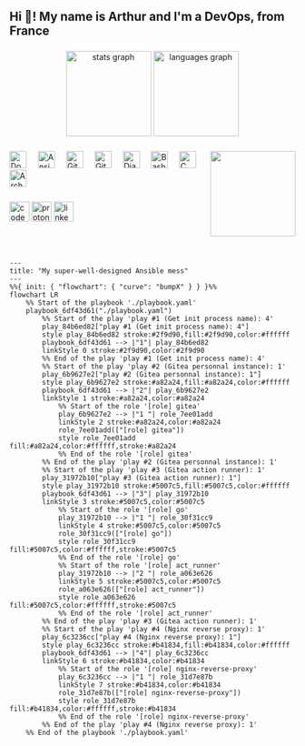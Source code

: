 <h2 align="left">Hi 👋! My name is Arthur and I'm a DevOps, from France</h2>

###

<div align="center">
  <img src="https://github-readme-stats.vercel.app/api?username=boyreau&hide_title=false&hide_rank=true&show_icons=true&include_all_commits=true&count_private=true&disable_animations=false&theme=dracula&locale=en&hide_border=false" height="150" alt="stats graph"  />
  <img src="https://github-readme-stats.vercel.app/api/top-langs?username=boyreau&locale=en&hide_title=false&count_private=false&layout=compact&card_width=320&langs_count=5&theme=dracula&hide_border=false" height="150" alt="languages graph"  />
</div>

###

<img align="right" height="150" src="https://i.imgflip.com/1o3xse.jpg"  />

###

<div align="left">
  <img src="https://cdn.jsdelivr.net/gh/devicons/devicon/icons/docker/docker-original.svg" height="30" alt="Docker logo"  />
  <img width="12" />
  <img src="https://cdn.jsdelivr.net/gh/devicons/devicon/icons/ansible/ansible-original.svg" height="30" alt="Ansible logo"  />
  <img width="12" />
  <img src="https://cdn.jsdelivr.net/gh/devicons/devicon/icons/git/git-original.svg" height="30" alt="Git logo"  />
  <img width="12" />
  <img src="https://cdn.jsdelivr.net/gh/devicons/devicon/icons/githubactions/githubactions-original.svg" height="30" alt="GitHub Actions logo"  />
  <img width="12" />
  <img src="https://cdn.jsdelivr.net/gh/devicons/devicon/icons/django/django-plain.svg" height="30" alt="Django logo"  />
  <img width="12" />
  <img src="https://cdn.jsdelivr.net/gh/devicons/devicon/icons/bash/bash-original.svg" height="30" alt="Bash logo"  />
  <img width="12" />
  <img src="https://cdn.jsdelivr.net/gh/devicons/devicon/icons/c/c-original.svg" height="30" alt="C logo"  />
  <img width="12" />
  <img src="https://cdn.jsdelivr.net/gh/devicons/devicon/icons/archlinux/archlinux-original.svg" height="30" alt="Arch Linux logo"  />
  <img width="12" />
</div>

###

<div align="left">
  <img src="https://img.shields.io/static/v1?message=Codeberg&logo=codeberg&label=&color=4793CC&logoColor=white&labelColor=&style=for-the-badge" height="35" alt="codeberg logo"  />
  <img src="https://img.shields.io/static/v1?message=ProtonMail&logo=protonmail&label=&color=6D4AFF&logoColor=white&labelColor=&style=for-the-badge" height="35" alt="proton mail logo"  />
  <img src="https://img.shields.io/static/v1?message=LinkedIn&logo=linkedin&label=&color=0077B5&logoColor=white&labelColor=&style=for-the-badge" height="35" alt="linkedin logo"  />
</div>

###

<br clear="both">

###
```mermaid
---
title: "My super-well-designed Ansible mess"
---
%%{ init: { "flowchart": { "curve": "bumpX" } } }%%
flowchart LR
	%% Start of the playbook './playbook.yaml'
	playbook_6df43d61("./playbook.yaml")
		%% Start of the play 'play #1 (Get init process name): 4'
		play_84b6ed82["play #1 (Get init process name): 4"]
		style play_84b6ed82 stroke:#2f9d90,fill:#2f9d90,color:#ffffff
		playbook_6df43d61 --> |"1"| play_84b6ed82
		linkStyle 0 stroke:#2f9d90,color:#2f9d90
		%% End of the play 'play #1 (Get init process name): 4'
		%% Start of the play 'play #2 (Gitea personnal instance): 1'
		play_6b9627e2["play #2 (Gitea personnal instance): 1"]
		style play_6b9627e2 stroke:#a82a24,fill:#a82a24,color:#ffffff
		playbook_6df43d61 --> |"2"| play_6b9627e2
		linkStyle 1 stroke:#a82a24,color:#a82a24
			%% Start of the role '[role] gitea'
			play_6b9627e2 --> |"1 "| role_7ee01add
			linkStyle 2 stroke:#a82a24,color:#a82a24
			role_7ee01add(["[role] gitea"])
			style role_7ee01add fill:#a82a24,color:#ffffff,stroke:#a82a24
			%% End of the role '[role] gitea'
		%% End of the play 'play #2 (Gitea personnal instance): 1'
		%% Start of the play 'play #3 (Gitea action runner): 1'
		play_31972b10["play #3 (Gitea action runner): 1"]
		style play_31972b10 stroke:#5007c5,fill:#5007c5,color:#ffffff
		playbook_6df43d61 --> |"3"| play_31972b10
		linkStyle 3 stroke:#5007c5,color:#5007c5
			%% Start of the role '[role] go'
			play_31972b10 --> |"1 "| role_30f31cc9
			linkStyle 4 stroke:#5007c5,color:#5007c5
			role_30f31cc9(["[role] go"])
			style role_30f31cc9 fill:#5007c5,color:#ffffff,stroke:#5007c5
			%% End of the role '[role] go'
			%% Start of the role '[role] act_runner'
			play_31972b10 --> |"2 "| role_a063e626
			linkStyle 5 stroke:#5007c5,color:#5007c5
			role_a063e626(["[role] act_runner"])
			style role_a063e626 fill:#5007c5,color:#ffffff,stroke:#5007c5
			%% End of the role '[role] act_runner'
		%% End of the play 'play #3 (Gitea action runner): 1'
		%% Start of the play 'play #4 (Nginx reverse proxy): 1'
		play_6c3236cc["play #4 (Nginx reverse proxy): 1"]
		style play_6c3236cc stroke:#b41834,fill:#b41834,color:#ffffff
		playbook_6df43d61 --> |"4"| play_6c3236cc
		linkStyle 6 stroke:#b41834,color:#b41834
			%% Start of the role '[role] nginx-reverse-proxy'
			play_6c3236cc --> |"1 "| role_31d7e87b
			linkStyle 7 stroke:#b41834,color:#b41834
			role_31d7e87b(["[role] nginx-reverse-proxy"])
			style role_31d7e87b fill:#b41834,color:#ffffff,stroke:#b41834
			%% End of the role '[role] nginx-reverse-proxy'
		%% End of the play 'play #4 (Nginx reverse proxy): 1'
	%% End of the playbook './playbook.yaml'

```
